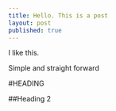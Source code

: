 ```yaml
---
title: Hello. This is a post
layout: post
published: true
---
```

I like this. 

Simple and straight forward

#HEADING

##Heading 2

